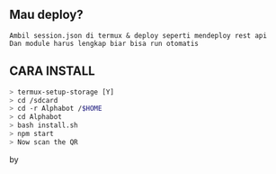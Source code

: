 ## Mau deploy?
```
Ambil session.json di termux & deploy seperti mendeploy rest api
Dan module harus lengkap biar bisa run otomatis

```

## CARA INSTALL

```bash
> termux-setup-storage [Y]
> cd /sdcard
> cd -r Alphabot /$HOME
> cd Alphabot
> bash install.sh 
> npm start
> Now scan the QR
```
 by